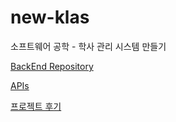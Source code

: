 # new-klas

소프트웨어 공학 - 학사 관리 시스템 만들기

[BackEnd Repository](https://github.com/jiione/new-klas-BE)

[APIs](https://github.com/jiione/new-klas-BE/wiki)

[프로젝트 후기](https://angrymusic.notion.site/new-klas-71bec88007be44dfb58f0e95633a9717?source=copy_link)
